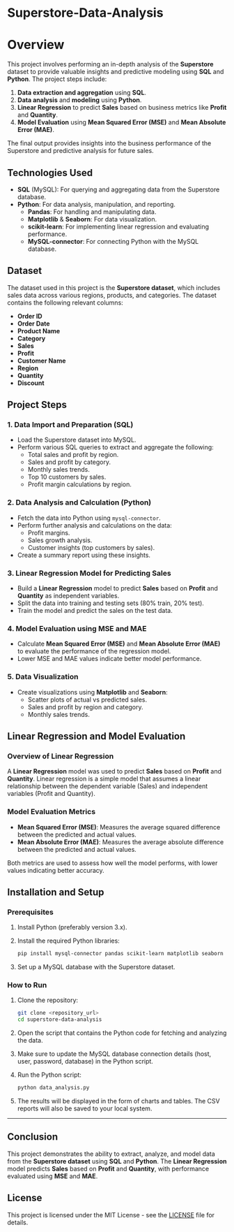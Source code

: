 # Superstore-Data-Analysis
# Overview

This project involves performing an in-depth analysis of the **Superstore** dataset to provide valuable insights and predictive modeling using **SQL** and **Python**. The project steps include:

1. **Data extraction and aggregation** using **SQL**.
2. **Data analysis** and **modeling** using **Python**.
3. **Linear Regression** to predict **Sales** based on business metrics like **Profit** and **Quantity**.
4. **Model Evaluation** using **Mean Squared Error (MSE)** and **Mean Absolute Error (MAE)**.

The final output provides insights into the business performance of the Superstore and predictive analysis for future sales.

## **Technologies Used**

- **SQL** (MySQL): For querying and aggregating data from the Superstore database.
- **Python**: For data analysis, manipulation, and reporting.
  - **Pandas**: For handling and manipulating data.
  - **Matplotlib** & **Seaborn**: For data visualization.
  - **scikit-learn**: For implementing linear regression and evaluating performance.
  - **MySQL-connector**: For connecting Python with the MySQL database.

## **Dataset**

The dataset used in this project is the **Superstore dataset**, which includes sales data across various regions, products, and categories. The dataset contains the following relevant columns:

- **Order ID**
- **Order Date**
- **Product Name**
- **Category**
- **Sales**
- **Profit**
- **Customer Name**
- **Region**
- **Quantity**
- **Discount**

## **Project Steps**

### 1. **Data Import and Preparation (SQL)**
   - Load the Superstore dataset into MySQL.
   - Perform various SQL queries to extract and aggregate the following:
     - Total sales and profit by region.
     - Sales and profit by category.
     - Monthly sales trends.
     - Top 10 customers by sales.
     - Profit margin calculations by region.

### 2. **Data Analysis and Calculation (Python)**
   - Fetch the data into Python using `mysql-connector`.
   - Perform further analysis and calculations on the data:
     - Profit margins.
     - Sales growth analysis.
     - Customer insights (top customers by sales).
   - Create a summary report using these insights.

### 3. **Linear Regression Model for Predicting Sales**
   - Build a **Linear Regression** model to predict **Sales** based on **Profit** and **Quantity** as independent variables.
   - Split the data into training and testing sets (80% train, 20% test).
   - Train the model and predict the sales on the test data.

### 4. **Model Evaluation using MSE and MAE**
   - Calculate **Mean Squared Error (MSE)** and **Mean Absolute Error (MAE)** to evaluate the performance of the regression model.
   - Lower MSE and MAE values indicate better model performance.

### 5. **Data Visualization**
   - Create visualizations using **Matplotlib** and **Seaborn**:
     - Scatter plots of actual vs predicted sales.
     - Sales and profit by region and category.
     - Monthly sales trends.

## **Linear Regression and Model Evaluation**

### **Overview of Linear Regression**

A **Linear Regression** model was used to predict **Sales** based on **Profit** and **Quantity**. Linear regression is a simple model that assumes a linear relationship between the dependent variable (Sales) and independent variables (Profit and Quantity).

### **Model Evaluation Metrics**

- **Mean Squared Error (MSE)**: Measures the average squared difference between the predicted and actual values.
- **Mean Absolute Error (MAE)**: Measures the average absolute difference between the predicted and actual values.

Both metrics are used to assess how well the model performs, with lower values indicating better accuracy.

## **Installation and Setup**

### **Prerequisites**
1. Install Python (preferably version 3.x).
2. Install the required Python libraries:
   ```bash
   pip install mysql-connector pandas scikit-learn matplotlib seaborn
   ```

3. Set up a MySQL database with the Superstore dataset.

### **How to Run**
1. Clone the repository:
   ```bash
   git clone <repository_url>
   cd superstore-data-analysis
   ```

2. Open the script that contains the Python code for fetching and analyzing the data.

3. Make sure to update the MySQL database connection details (host, user, password, database) in the Python script.

4. Run the Python script:
   ```bash
   python data_analysis.py
   ```

5. The results will be displayed in the form of charts and tables. The CSV reports will also be saved to your local system.

---

## **Conclusion**

This project demonstrates the ability to extract, analyze, and model data from the **Superstore dataset** using **SQL** and **Python**. The **Linear Regression** model predicts **Sales** based on **Profit** and **Quantity**, with performance evaluated using **MSE** and **MAE**.

## **License**
This project is licensed under the MIT License - see the [LICENSE](LICENSE) file for details.
